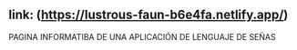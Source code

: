 link:  (https://lustrous-faun-b6e4fa.netlify.app/)
----------------------------------------------------------
PAGINA INFORMATIBA DE UNA APLICACIÓN DE LENGUAJE  DE SEÑAS
